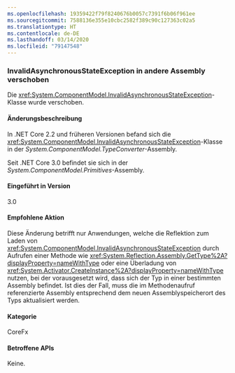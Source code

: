 ```yaml
---
ms.openlocfilehash: 19359422f79f8240676b0057c7391f6b06f961ee
ms.sourcegitcommit: 7588136e355e10cbc2582f389c90c127363c02a5
ms.translationtype: HT
ms.contentlocale: de-DE
ms.lasthandoff: 03/14/2020
ms.locfileid: "79147548"
---
```

### <a name="invalidasynchronousstateexception-moved-to-another-assembly"></a>InvalidAsynchronousStateException in andere Assembly verschoben

Die <xref:System.ComponentModel.InvalidAsynchronousStateException>-Klasse wurde verschoben.

#### <a name="change-description"></a>Änderungsbeschreibung

In .NET Core 2.2 und früheren Versionen befand sich die <xref:System.ComponentModel.InvalidAsynchronousStateException>-Klasse in der *System.ComponentModel.TypeConverter*-Assembly.

Seit .NET Core 3.0 befindet sie sich in der *System.ComponentModel.Primitives*-Assembly.

#### <a name="version-introduced"></a>Eingeführt in Version

3.0

#### <a name="recommended-action"></a>Empfohlene Aktion

Diese Änderung betrifft nur Anwendungen, welche die Reflektion zum Laden von <xref:System.ComponentModel.InvalidAsynchronousStateException> durch Aufrufen einer Methode wie <xref:System.Reflection.Assembly.GetType%2A?displayProperty=nameWithType> oder eine Überladung von <xref:System.Activator.CreateInstance%2A?displayProperty=nameWithType> nutzen, bei der vorausgesetzt wird, dass sich der Typ in einer bestimmten Assembly befindet. Ist dies der Fall, muss die im Methodenaufruf referenzierte Assembly entsprechend dem neuen Assemblyspeicherort des Typs aktualisiert werden.

#### <a name="category"></a>Kategorie

CoreFx

#### <a name="affected-apis"></a>Betroffene APIs

Keine.

<!--

### Affected APIs

- Not detectable via API analysis

-->
